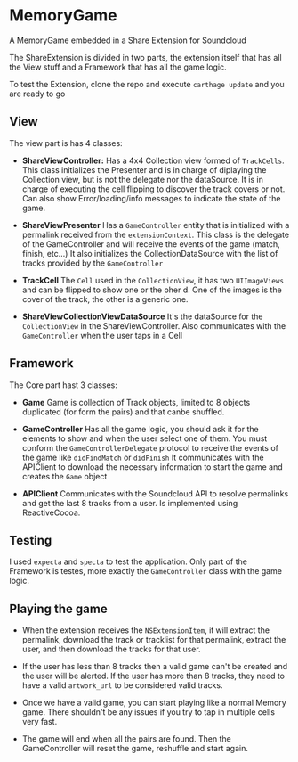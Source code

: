 # MemoryGame
A MemoryGame embedded in a Share Extension for Soundcloud

The ShareExtension is divided in two parts, the extension itself that has all the View stuff and a Framework 
that has all the game logic.

To test the Extension, clone the repo and execute `carthage update` and you are ready to go

## View

The view part is has 4 classes:

- **ShareViewController:** Has a 4x4 Collection view formed of `TrackCells`. This class initializes the Presenter and 
is in charge of diplaying the Collection view, but is not the delegate nor the dataSource. It is in charge of executing
the cell flipping to discover the track covers or not.
Can also show Error/loading/info messages to indicate the state of the game.

- **ShareViewPresenter** Has a `GameController` entity that is initialized with a permalink received from the `extensionContext`.
This class is the delegate of the GameController and will receive the events of the game (match, finish, etc...)
It also initializes the CollectionDataSource with the list of tracks provided by the `GameController`

- **TrackCell** The `Cell` used in the `CollectionView`, it has two `UIImageViews` and can be flipped to show one or the oher
d. One of the images is the cover of the track, the other is a generic one.

- **ShareViewCollectionViewDataSource** It's the dataSource for the `CollectionView` in the ShareViewController. 
Also communicates with the `GameController` when the user taps in a Cell


## Framework

The Core part hast 3 classes:

- **Game** Game is collection of Track objects, limited to 8 objects duplicated (for form the pairs) and that canbe shuffled.

- **GameController** Has all the game logic, you should ask it for the elements to show and when the user select one of them.
You must conform the `GameControllerDelegate` protocol to receive the events of the game like `didFindMatch` or `didFinish`
It communicates with the APIClient to download the necessary information to start the game and creates the `Game` object

- **APIClient** Communicates with the Soundcloud API to resolve permalinks and get the last 8 tracks from a user.
Is implemented using ReactiveCocoa.


## Testing

I used `expecta` and `specta` to test the application. Only part of the Framework is testes, more exactly the `GameController`
class with the game logic.


## Playing the game

- When the extension receives the `NSExtensionItem`, it will extract the permalink, download the track or tracklist for that 
permalink, extract the user, and then download the tracks for that user.

- If the user has less than 8 tracks then a valid game can't be created and the user will be alerted. If the user has more than 
8 tracks, they need to have a valid `artwork_url` to be considered valid tracks.

- Once we have a valid game, you can start playing like a normal Memory game. There shouldn't be any issues 
if you try to tap in multiple cells very fast.

- The game will end when all the pairs are found. Then the GameController will reset the game, reshuffle and start again.


